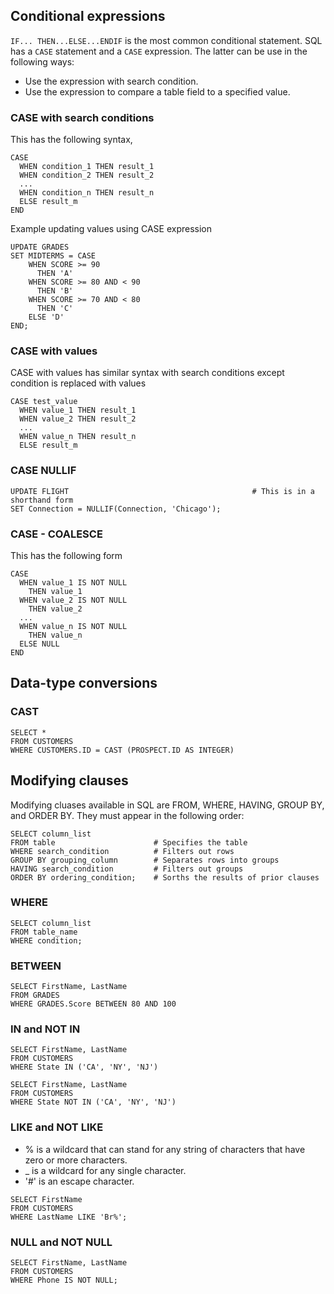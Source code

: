 ## Conditional expressions
`IF... THEN...ELSE...ENDIF` is the most common conditional statement. SQL has a `CASE` statement and a `CASE` expression. The latter can be use in the following ways:
* Use the expression with search condition.
* Use the expression to compare a table field to a specified value.

### CASE with search conditions
This has the following syntax,
```
CASE
  WHEN condition_1 THEN result_1
  WHEN condition_2 THEN result_2
  ...
  WHEN condition_n THEN result_n
  ELSE result_m
END
```
Example updating values using CASE expression
```
UPDATE GRADES
SET MIDTERMS = CASE
    WHEN SCORE >= 90
      THEN 'A'
    WHEN SCORE >= 80 AND < 90
      THEN 'B'
    WHEN SCORE >= 70 AND < 80
      THEN 'C'
    ELSE 'D'
END;
```

### CASE with values
CASE with values has similar syntax with search conditions except condition is replaced with values
```
CASE test_value
  WHEN value_1 THEN result_1
  WHEN value_2 THEN result_2
  ...
  WHEN value_n THEN result_n
  ELSE result_m
```

### CASE NULLIF
```
UPDATE FLIGHT                                         # This is in a shorthand form
SET Connection = NULLIF(Connection, 'Chicago');
```

### CASE - COALESCE
This has the following form
```
CASE
  WHEN value_1 IS NOT NULL
    THEN value_1
  WHEN value_2 IS NOT NULL
    THEN value_2
  ...
  WHEN value_n IS NOT NULL
    THEN value_n
  ELSE NULL
END
```

## Data-type conversions

### CAST
```
SELECT *
FROM CUSTOMERS
WHERE CUSTOMERS.ID = CAST (PROSPECT.ID AS INTEGER)
```

## Modifying clauses
Modifying cluases available in SQL are FROM, WHERE, HAVING, GROUP BY, and ORDER BY. They must appear in the following order:
```
SELECT column_list
FROM table                      # Specifies the table
WHERE search_condition          # Filters out rows
GROUP BY grouping_column        # Separates rows into groups
HAVING search_condition         # Filters out groups
ORDER BY ordering_condition;    # Sorths the results of prior clauses
```

### WHERE
```
SELECT column_list
FROM table_name
WHERE condition;
```

### BETWEEN
```
SELECT FirstName, LastName
FROM GRADES
WHERE GRADES.Score BETWEEN 80 AND 100
```

### IN and NOT IN
```
SELECT FirstName, LastName
FROM CUSTOMERS
WHERE State IN ('CA', 'NY', 'NJ')

SELECT FirstName, LastName
FROM CUSTOMERS
WHERE State NOT IN ('CA', 'NY', 'NJ')
```

### LIKE and NOT LIKE
* % is a wildcard that can stand for any string of characters that have zero or more characters.
* _ is a wildcard for any single character.
* '#' is an escape character.
```
SELECT FirstName
FROM CUSTOMERS
WHERE LastName LIKE 'Br%';
```

### NULL and NOT NULL
```
SELECT FirstName, LastName
FROM CUSTOMERS
WHERE Phone IS NOT NULL;
```
